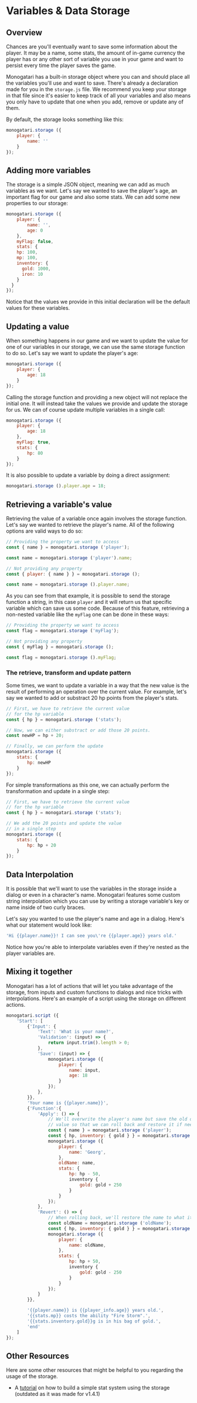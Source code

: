 # Variables & Data Storage

## Overview

Chances are you'll eventually want to save some information about the player. It may be a name, some stats, the amount of in-game currency the player has or any other sort of variable you use in your game and want to persist every time the player saves the game.

Monogatari has a built-in storage object where you can and should place all the variables you'll use and want to save. There's already a declaration made for you in the `storage.js` file. We recommend you keep your storage in that file since it's easier to keep track of all your variables and also means you only have to update that one when you add, remove or update any of them.

By default, the storage looks something like this:

```javascript
monogatari.storage ({
    player: {
        name: ''
    }
});
```

## Adding more variables

The storage is a simple JSON object, meaning we can add as much variables as we want. Let's say we wanted to save the player's age, an important flag for our game and also some stats. We can add some new properties to our storage:

```javascript
monogatari.storage ({
    player: {
        name: '',
        age: 0
    },
    myFlag: false,
    stats: {
    hp: 100,
    mp: 100,
    inventory: {
      gold: 1000,
      iron: 10
    }
  }
});
```

Notice that the values we provide in this initial declaration will be the default values for these variables.

## Updating a value

When something happens in our game and we want to update the value for one of our variables in our storage, we can use the same storage function to do so. Let's say we want to update the player's age:

```javascript
monogatari.storage ({
    player: {
        age: 18
    }
});
```

Calling the storage function and providing a new object will not replace the initial one. It will instead take the values we provide and update the storage for us. We can of course update multiple variables in a single call:

```javascript
monogatari.storage ({
    player: {
        age: 18
    },
    myFlag: true,
    stats: {
        hp: 80
    }
});
```

It is also possible to update a variable by doing a direct assignment:

```javascript
monogatari.storage ().player.age = 18;
```

## Retrieving a variable's value

Retrieving the value of a variable once again involves the storage function. Let's say we wanted to retrieve the player's name. All of the following options are valid ways to do so:

```javascript
// Providing the property we want to access
const { name } = monogatari.storage ('player');

const name = monogatari.storage ('player').name;

// Not providing any property
const { player: { name } } = monogatari.storage ();

const name = monogatari.storage ().player.name;
```

As you can see from that example, it is possible to send the storage function a string, in this case `player` and it will return us that specific variable which can save us some code. Because of this feature, retrieving a non-nested variable like the `myFlag` one can be done in these ways:

```javascript
// Providing the property we want to access
const flag = monogatari.storage ('myFlag');

// Not providing any property
const { myFlag } = monogatari.storage ();

const flag = monogatari.storage ().myFlag;
```

### The retrieve, transform and update pattern

Some times, we want to update a variable in a way that the new value is the result of performing an operation over the current value. For example, let's say we wanted to add or substract 20 hp points from the player's stats.

```javascript
// First, we have to retrieve the current value 
// for the hp variable
const { hp } = monogatari.storage ('stats');

// Now, we can either substract or add those 20 points.
const newHP = hp + 20;

// Finally, we can perform the update
monogatari.storage ({
    stats: {
        hp: newHP
    }
});
```

For simple transformations as this one, we can actually perform the transformation and update in a single step:

```javascript
// First, we have to retrieve the current value 
// for the hp variable
const { hp } = monogatari.storage ('stats');

// We add the 20 points and update the value
// in a single step
monogatari.storage ({
    stats: {
        hp: hp + 20
    }
});
```

## Data Interpolation

It is possible that we'll want to use the variables in the storage inside a dialog or even in a character's name. Monogatari features some custom string interpolation which you can use by writing a storage variable's key or name inside of two curly braces.

Let's say you wanted to use the player's name and age in a dialog. Here's what our statement would look like:

```javascript
'Hi {{player.name}}! I can see you\'re {{player.age}} years old.'
```

Notice how you're able to interpolate variables even if they're nested as the player variables are.

## Mixing it together

Monogatari has a lot of actions that will let you take advantage of the storage, from inputs and custom functions to dialogs and nice tricks with interpolations. Here's an example of a script using the storage on different actions.

```javascript
monogatari.script ({
    'Start': [
        {'Input': {
            'Text': 'What is your name?',
            'Validation': (input) => {
                return input.trim().length > 0;
            },
            'Save': (input) => {
                monogatari.storage ({
                    player: {
                        name: input,
                        age: 18
                    }
                });                                   
            },
        }},
        'Your name is {{player.name}}',
        {'Function':{
            'Apply': () => {
                // We'll overwrite the player's name but save the old one in a new
                // value so that we can roll back and restore it if needed.
                const { name } = monogatari.storage ('player');
                const { hp, inventory: { gold } } = monogatari.storage ('stats');
                monogatari.storage ({
                    player: {
                        name: 'Georg',
                    },
                    oldName: name,
                    stats: {
                        hp: hp - 50,
                        inventory {
                            gold: gold + 250
                        }
                    }
                });
            },
            'Revert': () => {
                // When rolling back, we'll restore the name to what it was before.
                const oldName = monogatari.storage ('oldName');
                const { hp, inventory: { gold } } = monogatari.storage ('stats');
                monogatari.storage ({
                    player: {
                        name: oldName,
                    },
                    stats: {
                        hp: hp + 50,
                        inventory {
                            gold: gold - 250
                        }
                    }
                });
            }
        }},

        '{{player.name}} is {{player_info.age}} years old.',
        '{{stats.mp}} costs the ability "Fire Storm".',
        '{{stats.inventory.gold}}g is in his bag of gold.',
        'end'
    ]
});
```

## Other Resources

Here are some other resources that might be helpful to you regarding the usage of the storage.

* A [tutorial](https://hyuchia.com/Monogatari-Stat-System/) on how to build a simple stat system using the storage \(outdated as it was made for v1.4.1\)

